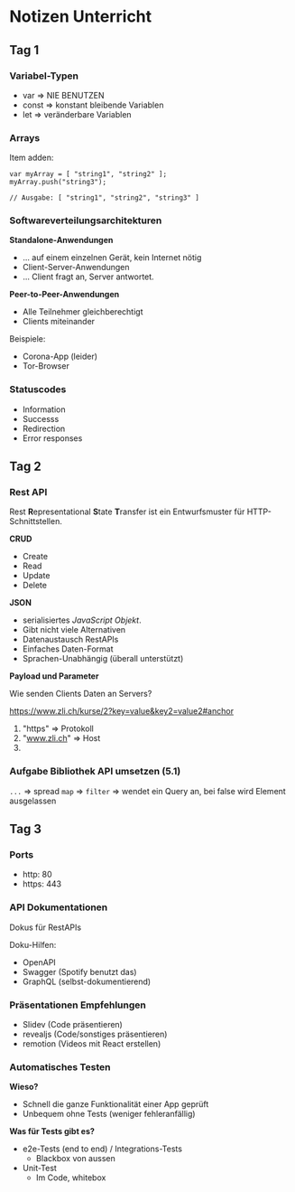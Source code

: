 # Notizen Unterricht


## Tag 1


### Variabel-Typen
- var => NIE BENUTZEN
- const => konstant bleibende Variablen
- let => veränderbare Variablen

### Arrays
Item adden:
```
var myArray = [ "string1", "string2" ];
myArray.push("string3");

// Ausgabe: [ "string1", "string2", "string3" ] 
```

### Softwareverteilungsarchitekturen
**Standalone-Anwendungen**

- ... auf einem einzelnen Gerät, kein Internet nötig
- Client-Server-Anwendungen
- ... Client fragt an, Server antwortet.

**Peer-to-Peer-Anwendungen**
- Alle Teilnehmer gleichberechtigt
- Clients miteinander

Beispiele:
- Corona-App (leider)
- Tor-Browser

### Statuscodes

- Information
- Successs
- Redirection
- Error responses


## Tag 2

### Rest API 

Rest **R**epresentational **S**tate **T**ransfer ist ein Entwurfsmuster für HTTP-Schnittstellen.

**CRUD**
- Create
- Read
- Update
- Delete

**JSON**
- serialisiertes *JavaScript Objekt*. 
- Gibt nicht viele Alternativen
- Datenaustausch RestAPIs
- Einfaches Daten-Format
- Sprachen-Unabhängig (überall unterstützt)

**Payload und Parameter**

Wie senden Clients Daten an Servers?

https://www.zli.ch/kurse/2?key=value&key2=value2#anchor
1. "https" => Protokoll
2. "www.zli.ch" => Host
3. 

### Aufgabe Bibliothek API umsetzen (5.1)

``...`` => spread
``map`` => 
``filter`` => wendet ein Query an, bei false wird Element ausgelassen

## Tag 3

### Ports
- http: 80
- https: 443

### API Dokumentationen

Dokus für RestAPIs

Doku-Hilfen:
- OpenAPI
- Swagger (Spotify benutzt das)
- GraphQL (selbst-dokumentierend)

### Präsentationen Empfehlungen

- Slidev (Code präsentieren)
- revealjs (Code/sonstiges präsentieren)
- remotion (Videos mit React erstellen)

### Automatisches Testen

**Wieso?**
- Schnell die ganze Funktionalität einer App geprüft
- Unbequem ohne Tests (weniger fehleranfällig)

**Was für Tests gibt es?**
- e2e-Tests (end to end) / Integrations-Tests
    - Blackbox von aussen
- Unit-Test
    - Im Code, whitebox